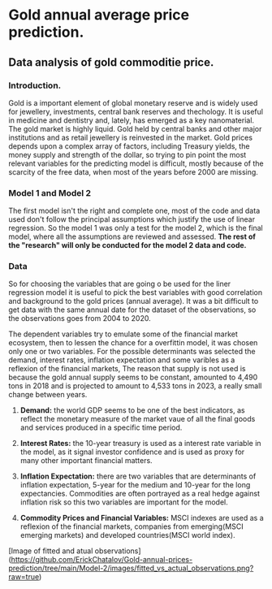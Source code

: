 # Gold annual average price prediction.


## Data analysis of gold commoditie price.

### Introduction.

Gold is a important element of global monetary reserve and is widely used for jewellery, investments, central bank reserves and thechology. It is useful in medicine and dentistry and, lately, has emerged as a key nanomaterial. The gold market is highly liquid. Gold held by central banks and other major institutions and as retail jewellery is reinvested in the market. 
Gold prices depends upon a complex array of factors, including Treasury yields, the money supply and strength of the dollar, so trying to pin point the most relevant variables for the predicting model is difficult, mostly because of the scarcity of the free data, when most of the years before 2000 are missing. 

### Model 1 and Model 2 

The first model isn't the right and complete one, most of the code and data used don't follow the principal assumptions which justify the use of linear regression. So the model 1 was only a test for the model 2, which is the final model, where all the assumptions are reviewed and assessed. __The rest of the "research" will only be conducted for the model 2 data and code.__

### Data

So for choosing the variables that are going o be used for the liner regression model it is useful to pick the best variables with good correlation and background to the gold prices (annual average). It was a bit difficult to get data with the same annual date for the dataset of the observations, so the observations goes from 2004 to 2020.  

The dependent variables try to emulate some of the financial market ecosystem, then to lessen the chance for a overfittin model, it was chosen only one or two variables. For the possible determinants was selected the demand, interest rates, inflation expectation and some varibles as a reflexion of the financial markets, The reason that supply is not used is because the gold annual supply seems to be constant, amounted to 4,490 tons in 2018 and is projected to amount to 4,533 tons in 2023, a really small change between years. 

1. __Demand:__ the world GDP seems to be one of the best indicators, as reflect the monetary measure of the market vaue of all the final goods and services produced in a specific time period.

2. __Interest Rates:__ the 10-year treasury is used as a interest rate variable in the model, as  it signal investor confidence and is used as proxy for many other important financial matters.

3. __Inflation Expectation:__ there are two variables that are determinants of inflation expectation, 5-year for the medium and 10-year for the long expectancies. Commodities are often portrayed as a real hedge against inflation risk so this two variables are important for the model.  

4. __Commodity Prices and Financial Variables:__ MSCI indexes are used as a reflexion of the financial markets, companies from emerging(MSCI emerging markets) and developed countries(MSCI world index).

[Image of fitted and atual observations] (https://github.com/ErickChatalov/Gold-annual-prices-prediction/tree/main/Model-2/images/fitted_vs_actual_observations.png?raw=true)
